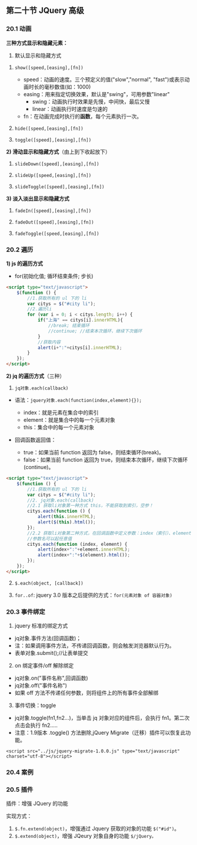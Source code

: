 ## 第二十节 JQuery 高级


### 20.1 动画

**三种方式显示和隐藏元素：**

1) 默认显示和隐藏方式

1. `show([speed,[easing],[fn])`
   * speed：动画的速度。三个预定义的值("slow","normal", "fast")或表示动画时长的毫秒数值(如：1000)
   * easing：用来指定切换效果，默认是"swing"，可用参数"linear"
      * swing：动画执行时效果是先慢，中间快，最后又慢
      * linear：动画执行时速度是匀速的
   * fn：在动画完成时执行的**函数**，每个元素执行一次。
	
2. `hide([speed,[easing],[fn])`

3. `toggle([speed],[easing],[fn])`

**2) 滑动显示和隐藏方式**（由上到下收起放下）

1. `slideDown([speed],[easing],[fn])`

2. `slideUp([speed,[easing],[fn])`

3. `slideToggle([speed],[easing],[fn])`

**3) 淡入淡出显示和隐藏方式**

1. `fadeIn([speed],[easing],[fn])`

2. `fadeOut([speed],[easing],[fn])`

3. `fadeToggle([speed,[easing],[fn])`


### 20.2 遍历

**1) js 的遍历方式**

* for(初始化值; 循环结束条件; 步长)

```html
<script type="text/javascript">
    $(function () {
        //1.获取所有的 ul 下的 li
        var citys = $("#city li");
        //2.遍历li
        for (var i = 0; i < citys.length; i++) {
            if("上海" == citys[i].innerHTML){
                //break; 结束循环
                //continue; //结束本次循环，继续下次循环
            }
            //获取内容
            alert(i+":"+citys[i].innerHTML);
        }   
    });   
</script>    
```


**2) jq 的遍历方式**（三种）

1. `jq对象.each(callback)`

* 语法：`jquery对象.each(function(index,element){});`
   * index：就是元素在集合中的索引
   * element：就是集合中的每一个元素对象
   * this：集合中的每一个元素对象
	
* 回调函数返回值：
   * true：如果当前 function 返回为 false，则结束循环(break)。	
   * false：如果当前 function 返回为 true，则结束本次循环，继续下次循环(continue)。


```html
<script type="text/javascript">
    $(function () {
        //1.获取所有的 ul 下的 li
        var citys = $("#city li");
        //2. jq对象.each(callback)
        //2.1 获取li对象第一种方式 this，不能获取到索引，空参！
        citys.each(function () {
            alert(this.innerHTML);
            alert($(this).html());
        });  
        //2.2 获取li对象第二种方式，在回调函数中定义参数：index（索引）、element（元素对象）
        //参数名可以起任意值
        citys.each(function (index, element) {
            alert(index+":"+element.innerHTML);
            alert(index+":"+$(element).html());
        }); 
    });   
</script> 
```


2. `$.each(object, [callback])`

3. `for..of`: jquery 3.0 版本之后提供的方式：`for(元素对象 of 容器对象)`



### 20.3 事件绑定

1) jquery 标准的绑定方式

* jq对象.事件方法(回调函数)；
* 注：如果调用事件方法，不传递回调函数，则会触发浏览器默认行为。
* 表单对象.submit();//让表单提交

2) on 绑定事件/off 解除绑定

* jq对象.on("事件名称",回调函数)
* jq对象.off("事件名称")
* 如果 off 方法不传递任何参数，则将组件上的所有事件全部解绑

3) 事件切换：toggle

* jq对象.toggle(fn1,fn2...)，当单击 jq 对象对应的组件后，会执行 fn1。第二次点击会执行 fn2.....
* 注意：1.9版本 .toggle() 方法删除,jQuery Migrate（迁移）插件可以恢复此功能。

`<script src="../js/jquery-migrate-1.0.0.js" type="text/javascript" charset="utf-8"></script>`


### 20.4 案例

### 20.5 插件

插件：增强 JQuery 的功能

实现方式：

1. `$.fn.extend(object)`，增强通过 Jquery 获取的对象的功能 `$("#id")`。
2. `$.extend(object)`，增强 JQeury 对象自身的功能 `$/jQuery。`



